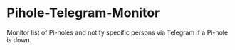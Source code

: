 # Pihole-Telegram-Monitor

Monitor list of Pi-holes and notify specific persons via Telegram if a Pi-hole is down.
